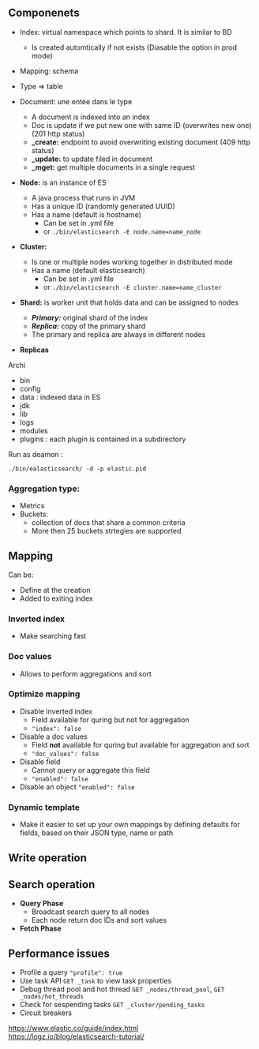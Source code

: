 ## Componenets

- Index: virtual namespace which points to shard. It is similar to BD
	- Is created automtically if not exists (Diasable the option in prod mode)
- Mapping: schema
- Type => table
- Document: une entée dans le type
	- A document is indexed into an index
	- Doc is update if we put new one with same ID (overwrites new one) (201 http status)
	- **_create:** endpoint to avoid overwriting existing document (409 http status)
	- **_update:** to update filed in document
	- **_mget:** get multiple documents in a single request
	
- **Node:** is an instance of ES
	- A java process that runs in JVM
	- Has a unique ID (randomly generated UUID)
	- Has a name (default is hostname)
		- Can be set in .yml file
		- or ```./bin/elasticsearch -E node.name=name_node```
- **Cluster:**
	- Is one or multiple nodes working together in distributed mode
	- Has a name (default elasticsearch)
		- Can be set in .yml file
		- or ```./bin/elasticsearch -E cluster.name=name_cluster```
- **Shard:** is worker unit that holds data and can be assigned to nodes
	- ***Primary:*** original shard of the index
	- ***Replica:*** copy of the primary shard
	- The primary and replica are always in different nodes

- **Replicas**

Archi  
 - bin 
 - config
 - data : indexed data in ES
 - jdk
 - lib
 - logs
 - modules
 - plugins : each plugin is contained in a subdirectory 


Run as deamon : 
```
./bin/ealasticsearch/ -d -p elastic.pid 
```

### Aggregation type: 
* Metrics 
* Buckets: 
  - collection of docs that share  a common criteria
  - More then 25 buckets strtegies are supported
## Mapping

Can be:
- Define at the creation
- Added to exiting index

### Inverted index

- Make searching fast

### Doc values

- Allows to perform aggregations and sort

### Optimize mapping

- Disable inverted index
	- Field available for quring but not for aggregation
	- ```"index": false```
- Disable a doc values
	- Field  **not** available for quring but available for aggregation and sort
	-  ```"doc_values": false```
- Disable field
	- Cannot query or aggregate this field
	- ```"enabled": false```
- Disable an object ```"enabled": false```

### Dynamic template

- Make it easier to set up your own mappings by defining defaults for fields, based on their JSON type, name or path


## Write operation

## Search operation

- **Query Phase**
	- Broadcast search query to all nodes
	- Each node return doc IDs and sort values
- **Fetch Phase**

## Performance issues

- Profile a query ```"profile": true```
- Use task API  ```GET _task``` to view task properties
- Debug thread pool and hot thread ```GET _nodes/thread_pool```, ```GET _nodes/hot_threads```
- Check for sespending tasks ```GET _cluster/pending_tasks```
- Circuit breakers

https://www.elastic.co/guide/index.html  
https://logz.io/blog/elasticsearch-tutorial/

